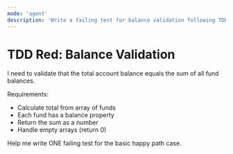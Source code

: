 ```yaml
---
mode: 'agent'
description: 'Write a failing test for balance validation following TDD red phase principles'
---
```


# TDD Red: Balance Validation

I need to validate that the total account balance equals the sum of all fund balances.

Requirements:
- Calculate total from array of funds
- Each fund has a balance property
- Return the sum as a number
- Handle empty arrays (return 0)

Help me write ONE failing test for the basic happy path case.
